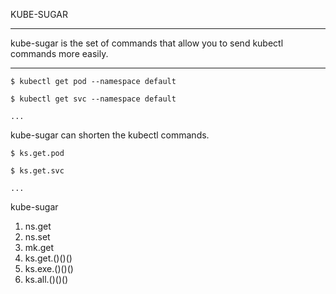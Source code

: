KUBE-SUGAR

---

kube-sugar is the set of commands that allow you to send kubectl commands more easily.

---

```
$ kubectl get pod --namespace default

$ kubectl get svc --namespace default

...
```

kube-sugar can shorten the kubectl commands.

```
$ ks.get.pod

$ ks.get.svc

...
```

kube-sugar

 1. ns.get
 2. ns.set
 3. mk.get
 4. ks.get.()()()
 5. ks.exe.()()()
 6. ks.all.()()()
 
